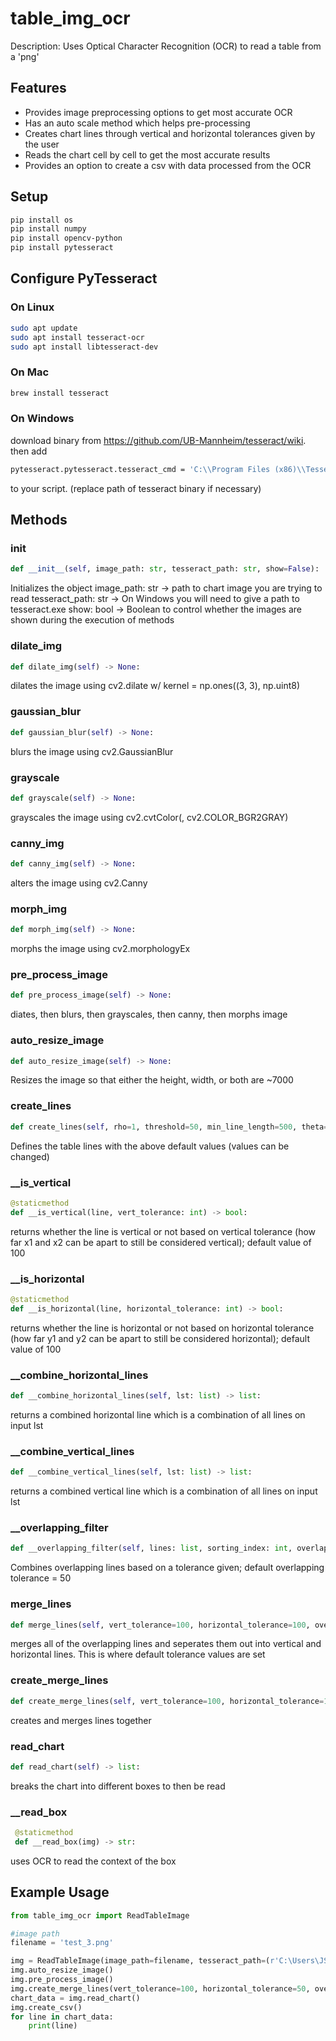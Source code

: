 # table_img_ocr
Description:
Uses Optical Character Recognition (OCR) to read a table from a 'png'

## Features
- Provides image preprocessing options to get most accurate OCR
- Has an auto scale method which helps pre-processing
- Creates chart lines through vertical and horizontal tolerances given by the user
- Reads the chart cell by cell to get the most accurate results
- Provides an option to create a csv with data processed from the OCR

## Setup

```bash
pip install os
pip install numpy
pip install opencv-python
pip install pytesseract
```

## Configure PyTesseract

### On Linux 

```bash
sudo apt update
sudo apt install tesseract-ocr
sudo apt install libtesseract-dev
```

### On Mac 

```bash
brew install tesseract
```

### On Windows 
download binary from https://github.com/UB-Mannheim/tesseract/wiki. then add
```bash
pytesseract.pytesseract.tesseract_cmd = 'C:\\Program Files (x86)\\Tesseract-OCR\\tesseract.exe'
```
 to your script. (replace path of tesseract binary if necessary)
 
 ## Methods
 
 ### __init__
 
 ```python
 def __init__(self, image_path: str, tesseract_path: str, show=False):
 ```
 Initializes the object
 image_path: str -> path to chart image you are trying to read
 tesseract_path: str -> On Windows you will need to give a path to tesseract.exe
 show: bool -> Boolean to control whether the images are shown during the execution of methods

### dilate_img
 
 ```python
 def dilate_img(self) -> None:
 ```
 dilates the image using cv2.dilate w/ kernel = np.ones((3, 3), np.uint8)
 
 ### gaussian_blur
 
  ```python
 def gaussian_blur(self) -> None:
 ```
 blurs the image using cv2.GaussianBlur
 
 ### grayscale
 
 ```python
 def grayscale(self) -> None:
 ```
 grayscales the image using cv2.cvtColor(<img path>, cv2.COLOR_BGR2GRAY)
 
 ### canny_img
 
 ```python
 def canny_img(self) -> None:
 ```
 alters the image using cv2.Canny
 
 ### morph_img
 
 ```python
 def morph_img(self) -> None:
 ```
 morphs the image using cv2.morphologyEx
 
 ### pre_process_image
 
 ```python
 def pre_process_image(self) -> None:
 ```
 diates, then blurs, then grayscales, then canny, then morphs image
 
 ### auto_resize_image
 
 ```python
 def auto_resize_image(self) -> None:
 ```
Resizes the image so that either the height, width, or both are ~7000

 ### create_lines

 ```python
 def create_lines(self, rho=1, threshold=50, min_line_length=500, theta=(np.pi/180), max_line_gap=20) -> None:
 ```
 Defines the table lines with the above default values (values can be changed)
 
 ### __is_vertical
 
 ```python
 @staticmethod
 def __is_vertical(line, vert_tolerance: int) -> bool:
 ```
 returns whether the line is vertical or not based on vertical tolerance (how far x1 and x2 can be apart to still be considered vertical); default value of 100
 
 ### __is_horizontal
 
 ```python
 @staticmethod
 def __is_horizontal(line, horizontal_tolerance: int) -> bool:
 ```
 
 returns whether the line is horizontal or not based on horizontal tolerance (how far y1 and y2 can be apart to still be considered horizontal); default value of 100
 
 ### __combine_horizontal_lines
 
  ```python
 def __combine_horizontal_lines(self, lst: list) -> list:
 ```
 returns a combined horizontal line which is a combination of all lines on input lst
 
 ### __combine_vertical_lines
 
  ```python
 def __combine_vertical_lines(self, lst: list) -> list:
 ```
 returns a combined vertical line which is a combination of all lines on input lst
 
 ### __overlapping_filter
 
 ```python
 def __overlapping_filter(self, lines: list, sorting_index: int, overlapping_tolerance=None) -> list:
 ```
 Combines overlapping lines based on a tolerance given; default overlapping tolerance = 50
 
 ### merge_lines
 
 ```python
 def merge_lines(self, vert_tolerance=100, horizontal_tolerance=100, overlap_tolerance=50) -> None:
 ```
 merges all of the overlapping lines and seperates them out into vertical and horizontal lines. This is where default tolerance values are set
 
 ### create_merge_lines
 
 ```python
 def create_merge_lines(self, vert_tolerance=100, horizontal_tolerance=100, overlap_tolerance=50) -> None:
 ```
 
 creates and merges lines together
 
 ### read_chart
  
 ```python
 def read_chart(self) -> list:
 ```
 
 breaks the chart into different boxes to then be read
 
 ### __read_box
  
 ```python
  @staticmethod
  def __read_box(img) -> str:
 ```
 
 uses OCR to read the context of the box
 
 ## Example Usage
 
```python
from table_img_ocr import ReadTableImage

#image path
filename = 'test_3.png'

img = ReadTableImage(image_path=filename, tesseract_path=(r'C:\Users\JSPANGLER\AppData\Local\Programs\Tesseract-OCR\tesseract.exe'), show=False)
img.auto_resize_image()
img.pre_process_image()
img.create_merge_lines(vert_tolerance=100, horizontal_tolerance=50, overlap_tolerance=100)
chart_data = img.read_chart()
img.create_csv()
for line in chart_data:
    print(line)
```
